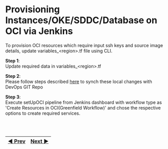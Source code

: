 # Provisioning Instances/OKE/SDDC/Database on OCI via Jenkins

To provision OCI resources which require input ssh keys and source image details, update variables_\<region\>.tf file using CLI.

**Step 1**: 
<br> Update required data in variables_\<region\>.tf

**Step 2**: 
<br>Please follow steps described <a href = "/cd3_automation_toolkit/documentation/user_guide/cli_jenkins.md">here</a> to synch these local changes with DevOps GIT Repo

**Step 3**: 
<br> Execute setUpOCI pipeline from Jenkins dashboard with workflow type as 'Create Resources in OCI(Greenfield Workflow)' and chose the respective options to create required services.


<br><br>
<div align='center'>

| <a href="/cd3_automation_toolkit/documentation/user_guide/GreenField-Jenkins.md">:arrow_backward: Prev</a> | <a href="/cd3_automation_toolkit/documentation/user_guide/NonGreenField-Jenkins.md">Next :arrow_forward:</a> |
| :---- | -------: |
  
</div>
